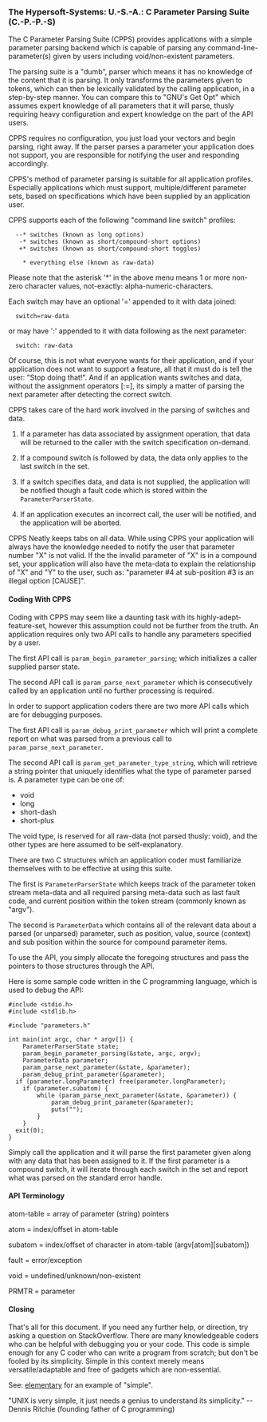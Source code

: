 ### The Hypersoft-Systems: U.-S.-A.: C Parameter Parsing Suite (C.-P.-P.-S)

The C Parameter Parsing Suite (CPPS) provides applications with a simple parameter
parsing backend which is capable of parsing any command-line-parameter(s) given
by users including void/non-existent parameters.

The parsing suite is a "dumb", parser which means it has no knowledge of the
content that it is parsing. It only transforms the parameters given to tokens,
which can then be lexically validated by the calling application, in a
step-by-step manner. You can compare this to "GNU's Get Opt" which assumes
expert knowledge of all parameters that it will parse, thusly requiring heavy
configuration and expert knowledge on the part of the API users.

CPPS requires no configuration, you just load your vectors and begin parsing,
right away. If the parser parses a parameter your application does not support,
you are responsible for notifying the user and responding accordingly. 

CPPS's method of parameter parsing is suitable for all application profiles.
Especially applications which must support, multiple/different parameter sets,
based on specifications which have been supplied by an application user.

CPPS supports each of the following "command line switch" profiles:

```
  --* switches (known as long options)
   -* switches (known as short/compound-short options)
   +* switches (known as short/compound-short toggles)

    * everything else (known as raw-data)
```

Please note that the asterisk '*' in the above menu means 1 or more non-zero
character values, not-exactly: alpha-numeric-characters.

Each switch may have an optional '=' appended to it with data joined:

```
  switch=raw-data
```
or may have ':' appended to it with data following as the next parameter:

```
  switch: raw-data
```

Of course, this is not what everyone wants for their application, and if your
application does not want to support a feature, all that it must do is tell
the user: "Stop doing that!". And if an application wants switches and data,
without the assignment operators \[:=], its simply a matter of parsing the next
parameter after detecting the correct switch.

CPPS takes care of the hard work involved in the parsing of switches and data.

  1. If a parameter has data associated by assignment operation, that data will be returned to the caller with the switch specification on-demand.

  2. If a compound switch is followed by data, the data only applies to the last switch in the set.

  3. If a switch specifies data, and data is not supplied, the application will be notified though a fault code which is stored within the `ParameterParserState`.

  4. If an application executes an incorrect call, the user will be notified, and the application will be aborted.

CPPS Neatly keeps tabs on all data. While using CPPS your application will always
have the knowledge needed to notify the user that parameter number "X" is not valid.
If the the invalid parameter of "X" is in a compound set, your application will
also have the meta-data to explain the relationship of "X" and "Y" to the user,
such as: "parameter #4 at sub-position #3 is an illegal option \[CAUSE]".

#### Coding With CPPS

Coding with CPPS may seem like a daunting task with its highly-adept-feature-set,
however this assumption could not be further from the truth. An application
requires only two API calls to handle any parameters specified by a user.

The first API call is `param_begin_parameter_parsing`; which initializes a caller
supplied parser state.

The second API call is `param_parse_next_parameter` which is consecutively called
by an application until no further processing is required.

In order to support application coders there are two more API calls which are
for debugging purposes.

The first API call is `param_debug_print_parameter` which will print a complete 
report on what was parsed from a previous call to `param_parse_next_parameter`.

The second API call is `param_get_parameter_type_string`, which will retrieve a
string pointer that uniquely identifies what the type of parameter parsed is. A
parameter type can be one of:

  * void
  * long
  * short-dash
  * short-plus

The void type, is reserved for all raw-data (not parsed thusly: void), and
the other types are here assumed to be self-explanatory.

There are two C structures which an application coder must familiarize themselves
with to be effective at using this suite.

The first is `ParameterParserState` which keeps track of the parameter token
stream meta-data and all required parsing meta-data such as last fault code,
and current position within the token stream (commonly known as "argv").

The second is `ParameterData` which contains all of the relevant data about a
parsed (or unparsed) parameter, such as position, value, source (context) and
sub position within the source for compound parameter items.

To use the API, you simply allocate the foregoing structures and pass the pointers
to those structures through the API.

Here is some sample code written in the C programming language, which is used
to debug the API:

```
#include <stdio.h>
#include <stdlib.h>

#include "parameters.h"

int main(int argc, char * argv[]) {
	ParameterParserState state;
	param_begin_parameter_parsing(&state, argc, argv);
	ParameterData parameter;
	param_parse_next_parameter(&state, &parameter);
	param_debug_print_parameter(&parameter);
  if (parameter.longParameter) free(parameter.longParameter);
	if (parameter.subatom) {
		while (param_parse_next_parameter(&state, &parameter)) {
			param_debug_print_parameter(&parameter);
			puts("");
		}
	}
  exit(0);
}
```

Simply call the application and it will parse the first parameter given along with
any data that has been assigned to it. If the first parameter is a compound switch,
it will iterate through each switch in the set and report what was parsed on
the standard error handle.

#### API Terminology

atom-table = array of parameter (string) pointers

atom = index/offset in atom-table

subatom = index/offset of character in atom-table (argv\[atom]\[subatom])

fault = error/exception

void = undefined/unknown/non-existent

PRMTR = parameter


#### Closing

That's all for this document. If you need any further help, or direction, try
asking a question on StackOverflow. There are many knowledgeable coders who can
be helpful with debugging you or your code. This code is simple enough for any C
coder who can write a program from scratch; but don't be fooled by its
simplicity. Simple in this context merely means versatile/adaptable and free of
gadgets which are non-essential.

See: [elementary](https://www.google.com/search?q=define+elementary) for an
example of "simple".

"UNIX is very simple, it just needs a genius to understand its simplicity."
-- Dennis Ritchie (founding father of C programming)